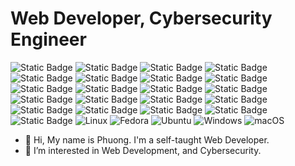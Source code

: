 # Web Developer, Cybersecurity Engineer

 ![Static Badge](https://img.shields.io/badge/PHP-PHP-blueviolet) ![Static Badge](https://img.shields.io/badge/HTML-HTML5-orange) ![Static Badge](https://img.shields.io/badge/CSS-CSS3-blue) ![Static Badge](https://img.shields.io/badge/SASS-SASS-ff69b4) ![Static Badge](https://img.shields.io/badge/B-Bootstrap-blueviolet) ![Static Badge](https://img.shields.io/badge/W3CSS-W3CSS-green) ![Static Badge](https://img.shields.io/badge/JS-JavaScript-yellow) ![Static Badge](https://img.shields.io/badge/jQuery-jQuery-black) ![Static Badge](https://img.shields.io/badge/A-AngularJS-red) ![Static Badge](https://img.shields.io/badge/SQL-SQL-blue)  ![Static Badge](https://img.shields.io/badge/Node-NodeJS-brightgreen) ![Static Badge](https://img.shields.io/badge/React-ReactJS-blue)  ![Static Badge](https://img.shields.io/badge/express-ExpressJS-black) ![Static Badge](https://img.shields.io/badge/Redux-ReduxJS-blueviolet) ![Static Badge](https://img.shields.io/badge/JSON-{JSON}-black) ![Static Badge](https://img.shields.io/badge/Python-Python-%233776AB) ![Static Badge](https://img.shields.io/badge/Java-Java-orange) ![Static Badge](https://img.shields.io/badge/C-C-blue) ![Static Badge](https://img.shields.io/badge/C%2B%2B-C%2B%2B-darkblue) ![Static Badge](https://img.shields.io/badge/VueJS-VueJS-darkgreen) ![Static Badge](https://img.shields.io/badge/GO-GO-aqua) ![Linux](https://img.shields.io/badge/Linux-FCC624?style=for-the-badge&logo=linux&logoColor=black) ![Fedora](https://img.shields.io/badge/Fedora-294172?style=for-the-badge&logo=fedora&logoColor=white) ![Ubuntu](https://img.shields.io/badge/Ubuntu-E95420?style=for-the-badge&logo=ubuntu&logoColor=white) ![Windows](https://img.shields.io/badge/Windows-0078D6?style=for-the-badge&logo=windows&logoColor=white) ![macOS](https://img.shields.io/badge/mac%20os-000000?style=for-the-badge&logo=macos&logoColor=F0F0F0)
 
 
- 👋 Hi, My name is Phuong. I'm a self-taught Web Developer.
- 👀 I’m interested in Web Development, and Cybersecurity.

<!---
phuongtrieu97coder/phuongtrieu97coder is a ✨ special ✨ repository because its `README.md` (this file) appears on your GitHub profile.
You can click the Preview link to take a look at your changes.
--->
